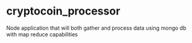 cryptocoin_processor
====================

Node application that will both gather and process data using mongo db with map reduce capabilities
